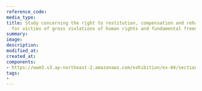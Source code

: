```yaml
---
reference_code:
media_type:
title: Study concerning the right to restitution, compensation and rehabilitation
  for victims of gross violations of human rights and fundamental freedoms
summary:
image:
description:
modified_at:
created_at:
components:
- https://wwm3.s3.ap-northeast-2.amazonaws.com/exhibition/ex-04/section-01-left/6_Study+concerning+the+right+to+restitution,+compensation+and+rehabilitation+for+victims+of+gross+violations+of+human+rights+and+fundamental+freedoms.JPG
tags:
-
---
```

